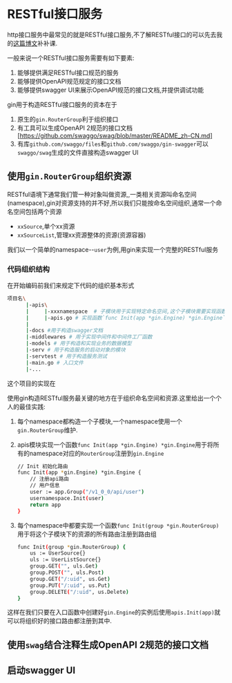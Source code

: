 # RESTful接口服务

http接口服务中最常见的就是RESTful接口服务,不了解RESTful接口的可以先去我的[这篇博文](https://blog.hszofficial.site/recommend/2019/03/14/RESTful%E9%A3%8E%E6%A0%BC%E7%9A%84%E6%8E%A5%E5%8F%A3%E8%AE%BE%E8%AE%A1/)补补课.

一般来说一个RESTful接口服务需要有如下要素:

1. 能够提供满足RESTful接口规范的服务
2. 能够提供OpenAPI规范规定的接口文档
3. 能够提供swagger UI来展示OpenAPI规范的接口文档,并提供调试功能

gin用于构造RESTful接口服务的资本在于

1. 原生的`gin.RouterGroup`利于组织接口
2. 有工具可以生成OpenAPI 2规范的接口文档[https://github.com/swaggo/swag/blob/master/README_zh-CN.md]
3. 有库`github.com/swaggo/files`和`github.com/swaggo/gin-swagger`可以`swaggo/swag`生成的文件直接构造swagger UI

## 使用`gin.RouterGroup`组织资源

RESTful语境下通常我们管一种对象叫做资源,,一类相关资源叫命名空间(namespace),gin对资源支持的并不好,所以我们只能按命名空间组织,通常一个命名空间包括两个资源

+ `xxSource`,单个xx资源
+ `xxSourceList`,管理xx资源整体的资源(资源容器)

我们以一个简单的namespace--`user`为例,用gin来实现一个完整的RESTful服务

### 代码组织结构

在开始编码前我们来规定下代码的组织基本形式

```bash
项目名\
      |-apis\
      |     |-xxxnamespace  # 子模块用于实现特定命名空间,这个子模块需要实现函数`func Init(group *gin.RouterGroup)`用于将这个命名空间上的所有路由注册到gin的路由集合上
      |     |-apis.go # 实现函数`func Init(app *gin.Engine) *gin.Engine`用于通过路由集合将所有命名空间注册到gin的实例上
      |
      |-docs #用于构造swagger文档
      |-middlewares # 用于实现中间件和中间件工厂函数
      |-models # 用于构造和实现业务的数据模型
      |-serv # 用于构造服务的启动对象的模块
      |-servtest # 用于构造服务测试
      |-main.go # 入口文件
      |-...
```

这个项目的实现在[]()

使用gin构造RESTful服务最关键的地方在于组织命名空间和资源.这里给出一个个人的最佳实践:

1. 每个namespace都构造一个子模块,一个namespace使用一个`gin.RouterGroup`维护.
2. apis模块实现一个函数`func Init(app *gin.Engine) *gin.Engine`用于将所有的namespace对应的`RouterGroup`注册到`gin.Engine`

    ```bash
    // Init 初始化路由
    func Init(app *gin.Engine) *gin.Engine {
        // 注册api路由
        // 用户信息
        user := app.Group("/v1_0_0/api/user")
        usernamespace.Init(user)
        return app
    }
    ```

3. 每个namespace中都要实现一个函数`func Init(group *gin.RouterGroup)`用于将这个子模块下的资源的所有路由注册到路由组

    ```bash
    func Init(group *gin.RouterGroup) {
        us := UserSource{}
        uls := UserListSource{}
        group.GET("", uls.Get)
        group.POST("", uls.Post)
        group.GET("/:uid", us.Get)
        group.PUT("/:uid", us.Put)
        group.DELETE("/:uid", us.Delete)
    }
    ```

这样在我们只要在入口函数中创建好`gin.Engine`的实例后使用`apis.Init(app)`就可以将组织好的接口路由都注册到其中.

## 使用`swag`结合注释生成OpenAPI 2规范的接口文档

## 启动swagger UI